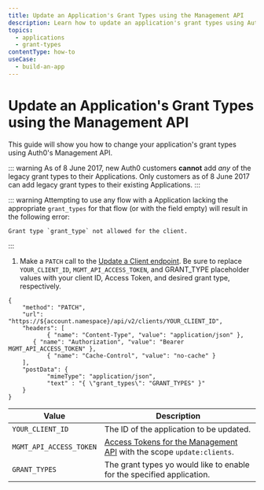```yaml
---
title: Update an Application's Grant Types using the Management API
description: Learn how to update an application's grant types using Auth0's Management API.
topics:
  - applications
  - grant-types
contentType: how-to
useCase:
  - build-an-app
---
```

# Update an Application's Grant Types using the Management API

This guide will show you how to change your application's grant types using Auth0's Management API.

::: warning
As of 8 June 2017, new Auth0 customers **cannot** add *any* of the legacy grant types to their Applications. Only customers as of 8 June 2017 can add legacy grant types to their existing Applications.
:::

::: warning
Attempting to use any flow with a Application lacking the appropriate `grant_types` for that flow (or with the field empty) will result in the following error:

```text
Grant type `grant_type` not allowed for the client.
```
:::

1. Make a `PATCH` call to the [Update a Client endpoint](/api/management/v2#!/Clients/patch_clients_by_id). Be sure to replace `YOUR_CLIENT_ID`, `MGMT_API_ACCESS_TOKEN`, and GRANT_TYPE placeholder values with your client ID, Access Token, and desired grant type, respectively.


```har
{
	"method": "PATCH",
	"url": "https://${account.namespace}/api/v2/clients/YOUR_CLIENT_ID",
	"headers": [
    	   { "name": "Content-Type", "value": "application/json" },
   	   { "name": "Authorization", "value": "Bearer MGMT_API_ACCESS_TOKEN" },
    	   { "name": "Cache-Control", "value": "no-cache" }
	],
	"postData": {
      	   "mimeType": "application/json",
      	   "text" : "{ \"grant_types\": "GRANT_TYPES" }"
	}
}
```

| Value | Description |
| - | - |
| `YOUR_CLIENT_ID` | Τhe ID of the application to be updated. |
| `MGMT_API_ACCESS_TOKEN` | [Access Tokens for the Management API](/api/management/v2/tokens) with the scope `update:clients`. |
| `GRANT_TYPES` | The grant types yo would like to enable for the specified application. |
